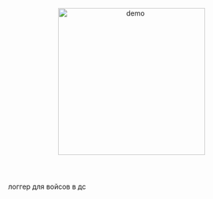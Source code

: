 <header>

  <div align="center">
    <img src="https://i.imgur.com/RhDkEtK.png" alt="demo" height="300">
  </div>
  
</header>

логгер для войсов в дс

